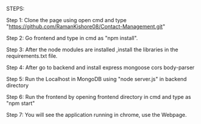 STEPS:

Step 1: Clone the page using open cmd and type "https://github.com/RamanKishore08/Contact-Management.git"

Step 2: Go frontend and type in cmd as "npm install".

Step 3: After the node modules are installed ,install the libraries in the requirements.txt file.

Step 4: After go to backend and install express mongoose cors body-parser

Step 5: Run the Localhost in MongoDB using "node server.js" in backend directory

Step 6: Run the frontend by opening frontend directory in cmd and type as "npm start"

Step 7: You will see the application running in chrome, use the Webpage.